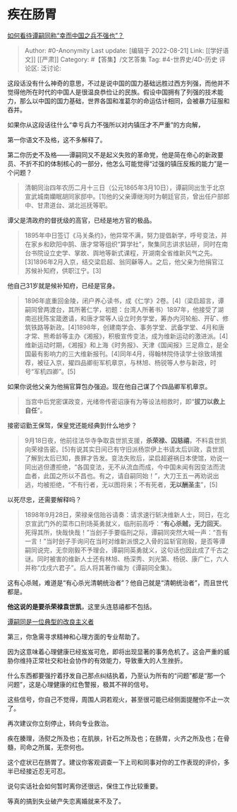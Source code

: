# 疾在肠胃
[如何看待谭嗣同称“幸而中国之兵不强也”？](https://www.zhihu.com/question/267380471/answer/2637083721)

> Author: #0-Anonymity
> Last update: [编辑于 2022-08-21]
> Link: [[学好语文]] [[严肃]]
> Category: #【答集】/文艺答集
> Tag: #4-世界史/4D-历史
> 评论区:
> 泛讨论:

这段话没有什么神奇的意思，不过是说中国的国力基础远胜过西方列强，而他并不觉得他所在时代的中国人是很温良恭俭让的民族。假设中国拥有了列强的技术能力，那么以中国的国力基础，世界各国和准葛尔的命运估计相同，会被暴力征服和吞并。

如果你从这段话往什么“幸亏兵力不强所以对内镇压才不严重”的方向解，

第一你语文不及格，这不多解释了。

第二你历史不及格——谭嗣同又不是起义失败的革命党，他是简在帝心的新政要员、不折不扣的体制核心的一部分，他怎么可能觉得“过强的镇压反叛的能力”是一个问题？

> 清朝同治四年农历二月十三日（公元1865年3月10日），谭嗣同出生于北京宣武城南孏眠胡同家邸中。[1]他的父亲谭继洵时为朝廷官员，曾出任户部郎中、甘肃道台、湖北巡抚等职。

谭父是清政府的督抚级的高官，已经是地方官的极品。

> 1895年中日签订《马关条约》，他异常不满，努力提倡新学，呼号变法，并在家乡和欧阳中鹄、唐才常等组织“算学社”，聚集同志讲求钻研，同时在南台书院设立史学、掌故、舆地等新式课程，开湖南全省维新风气之先。[3]1896年2月入京，结交梁启超、翁同龢等人。之后，他父亲为他捐官江苏候补知府，供职江宁。[3]

他自己31岁就是候补知府，已经是官身。

> 1896年底重回金陵，闭户养心读书，成《仁学》2卷。[4]（梁启超言，谭嗣同曾两渡台，其所著仁学，初题：台湾人所著书）1897年，他接受了湖南巡抚陈宝箴邀请，和唐才常等人设立时务学堂，筹办内河轮船、开矿、修筑铁路等新政。[4]1898年，创建南学会、事务学堂、武备学堂、4月和唐才常、熊希龄等主办《湘报》，积极宣传变法，成为维新运动的激进派。[4]维新运动时期，《湘报》和上海《时务报》、天津《国闻报》三足鼎立，是全国最有影响力的三大维新报刊。[4]同年4月，得翰林院侍读学士徐致靖推荐，被征入京，擢四品卿衔军机章京，与林旭、杨锐等人参与新政，时号“军机四卿”。[5]

如果你说他父亲为他捐官算包办强迫。现在他自己谋了个四品卿军机章京。

> 当宫中后党密谋政变，光绪帝传密诏康有为等设法相救时，即“**拔刀以救上自任**”。

接密诏勤王保驾，保皇党还能经典到什么地步？

> 9月18日夜，他前往法华寺争取袁世凯支援，**杀荣禄、囚慈禧**，不料袁世凯向荣禄告密。[5]有说其实日间已有守旧派杨崇伊上书请太后训政，袁世凯了解到太后已知，畏罪才告发。变法失败后，梁启超避祸日本使馆，劝说一同出逃但遭拒绝，“各国变法，无不从流血而成，今中国未闻有因变法而流血者，此国之所以不昌也。有之，请自嗣同始！”，大刀王五一再劝说出逃，均被拒绝，“不有行者，无以图将来；不有死者，**无以酬圣主**”，[5]

以死尽忠，还需要解释吗？

> 1898年9月28日，荣禄亲信贻谷请奏：请求速行斩决维新人士，同日，在北京宣武门外的菜市口刑场英勇就义，临刑前高呼：“**有心杀贼，无力回天**。死得其所，快哉快哉！”当刽子手要临刑之际，谭嗣同突然大喊一声：“吾有一言！”当时刽子手询问在当时对维新派恨之入骨的监斩官刚毅，是否等谭嗣同说完，无奈刚毅不予理会，谭嗣同英勇就义，这句话也因此成了千古之谜。同时被害的维新人士还有林旭、杨深秀、刘光第、杨锐、康广仁，六人并称“戊戌六君子”。后人将其著作编为《谭嗣同全集》。

这有心杀贼，难道是“有心杀光清朝统治者”？他自己就是“清朝统治者”，而且世代都是。

**他这说的是要杀荣禄袁世凯**，这里头连慈禧都不包括。

[谭嗣同是一位典型的改良主义者](https://link.zhihu.com/?target=https%3A//sxsyj.nju.edu.cn/_upload/article/files/ab/7f/442c5bb84a5a9e37fbe8249cf9f4/72beb347-3682-4a41-9844-3af713ac48f5.pdf)

第三，你急需寻求精神和心理方面的专业帮助了。

因为这意味着心理健康已经岌岌可危，即将出现显著的事务危机了。这会严重的威胁你维持正常社交和社会协作的有效能力，导致重大的人生挫折。

什么东西都要强拧着抒发自己那点纠结执着，乃至认为所有的“问题”都是“那一个问题”，这是心理健康的红色警报，极其不祥的信号。

这些信号，你自己不觉得，周围人洞若观火，甚至很可能已经侧面提醒你不止一次了。

再次建议你立刻停止，转向专业救治。

疾在腠理，汤熨之所及也；在肌肤，针石之所及也；在肠胃，火齐之所及也；在骨髓，司命之所属，无奈何也。

这个症状已在肠胃了。建议你客观调查一下上司和同事对你的工作表现的评价，多半已经接近忍无可忍。

说句实话社会如何暂时离你还很远，保住工作比较重要。

等真的搞到失业破产失恋离婚就来不及了。
